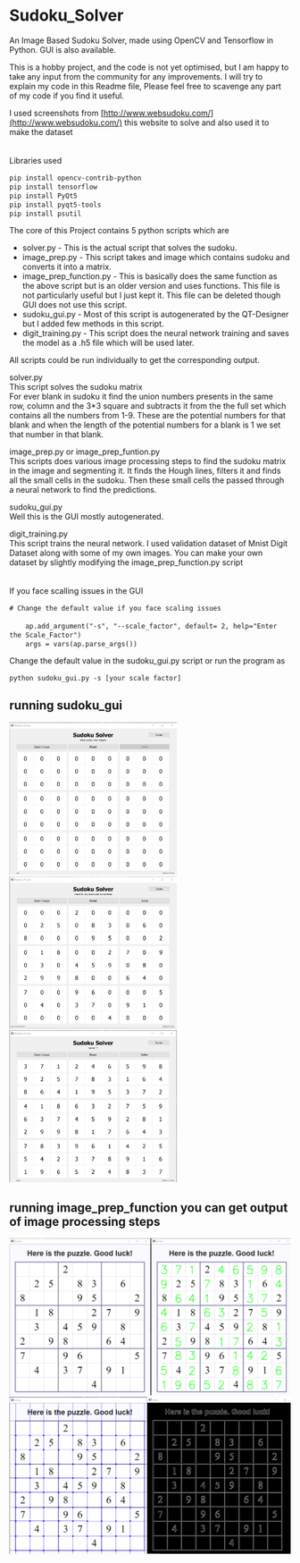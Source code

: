 # Sudoku_Solver
An Image Based Sudoku Solver, made using OpenCV and Tensorflow in Python. GUI is also available.

This is a hobby project, and the code is not yet optimised, but I am happy to take any input from the community for any improvements. I will try to explain my code in this Readme file, Please feel free to scavenge any part of my code if you find it useful. <br />

I used screenshots  from
[http://www.websudoku.com/](http://www.websudoku.com/) 
this website to solve and also used it to make the dataset 
<br />
<br />
<br />
Libraries used
```
pip install opencv-contrib-python
pip install tensorflow
pip install PyQt5
pip install pyqt5-tools
pip install psutil
```
The core of this Project contains 5 python scripts which are

- solver.py - This is the actual script that solves the sudoku.
- image_prep.py - This script takes and image which contains sudoku and converts it into a matrix.
- image_prep_function.py - This is basically does the same function as the above script but is an older version and uses functions. This file is not particularly useful but I just kept it. This file can be deleted though GUI does not use this script.
- sudoku_gui.py - Most of this script is autogenerated by the QT-Designer but I added few methods in this script. 
- digit_training.py - This script does the neural network training and saves the model as a .h5 file which will be used later.

All scripts could be run individually to get the corresponding output.

solver.py <br>
This script solves the sudoku matrix <br />
For ever blank in sudoku it find the union numbers presents in the same row, column and the 3*3 square and subtracts it from the the full set which contains all the numbers from 1-9. 
These are the potential numbers for that blank and when the length of the potential numbers for a blank is 1 we set that number in that blank.

image_prep.py or image_prep_funtion.py <br />
This scripts does various image processing steps to find the sudoku matrix in the image and segmenting it. It finds the Hough lines, filters it and finds all the small cells in the sudoku. Then these small cells the passed through a neural network to find the predictions.

sudoku_gui.py <br />
Well this is the GUI mostly autogenerated.

digit_training.py <br />
This script trains the neural network. I used validation dataset of Mnist Digit Dataset along with some of my own images. You can make your own dataset by slightly modifying the image_prep_function.py script
<br />
<br />
<br />
If you face scalling issues in the GUI
```
# Change the default value if you face scaling issues
    
    ap.add_argument("-s", "--scale_factor", default= 2, help="Enter the Scale_Factor")
    args = vars(ap.parse_args())
```
Change the default value in the sudoku_gui.py script or run the program as
```
python sudoku_gui.py -s [your scale factor]
```

## running sudoku_gui 
<p float="left">
<img src="/screenshots/screenshot_1.png" width="300" />
<img src="/screenshots/screenshot_2.png" width="300" />
<img src="/screenshots/screenshot_3.png" width="300" />
</p>

## running image_prep_function you can get output of image processing steps 
<img src="/screenshots/screenshot_4.png" width="600" />
<img src="/screenshots/screenshot_5.png" width="600" />


